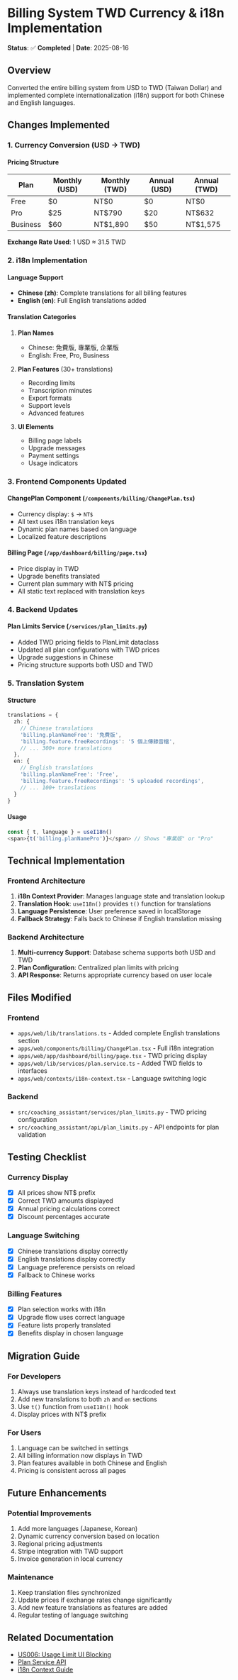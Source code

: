 # Billing System TWD Currency & i18n Implementation

**Status**: ✅ **Completed** | **Date**: 2025-08-16

## Overview
Converted the entire billing system from USD to TWD (Taiwan Dollar) and implemented complete internationalization (i18n) support for both Chinese and English languages.

## Changes Implemented

### 1. Currency Conversion (USD → TWD)

#### Pricing Structure
| Plan | Monthly (USD) | Monthly (TWD) | Annual (USD) | Annual (TWD) |
|------|---------------|---------------|--------------|--------------|
| Free | $0 | NT$0 | $0 | NT$0 |
| Pro | $25 | NT$790 | $20 | NT$632 |
| Business | $60 | NT$1,890 | $50 | NT$1,575 |

**Exchange Rate Used**: 1 USD ≈ 31.5 TWD

### 2. i18n Implementation

#### Language Support
- **Chinese (zh)**: Complete translations for all billing features
- **English (en)**: Full English translations added

#### Translation Categories
1. **Plan Names**
   - Chinese: 免費版, 專業版, 企業版
   - English: Free, Pro, Business

2. **Plan Features** (30+ translations)
   - Recording limits
   - Transcription minutes
   - Export formats
   - Support levels
   - Advanced features

3. **UI Elements**
   - Billing page labels
   - Upgrade messages
   - Payment settings
   - Usage indicators

### 3. Frontend Components Updated

#### ChangePlan Component (`/components/billing/ChangePlan.tsx`)
- Currency display: `$` → `NT$`
- All text uses i18n translation keys
- Dynamic plan names based on language
- Localized feature descriptions

#### Billing Page (`/app/dashboard/billing/page.tsx`)
- Price display in TWD
- Upgrade benefits translated
- Current plan summary with NT$ pricing
- All static text replaced with translation keys

### 4. Backend Updates

#### Plan Limits Service (`/services/plan_limits.py`)
- Added TWD pricing fields to PlanLimit dataclass
- Updated all plan configurations with TWD prices
- Upgrade suggestions in Chinese
- Pricing structure supports both USD and TWD

### 5. Translation System

#### Structure
```typescript
translations = {
  zh: {
    // Chinese translations
    'billing.planNameFree': '免費版',
    'billing.feature.freeRecordings': '5 個上傳錄音檔',
    // ... 300+ more translations
  },
  en: {
    // English translations
    'billing.planNameFree': 'Free',
    'billing.feature.freeRecordings': '5 uploaded recordings',
    // ... 100+ translations
  }
}
```

#### Usage
```typescript
const { t, language } = useI18n()
<span>{t('billing.planNamePro')}</span> // Shows "專業版" or "Pro"
```

## Technical Implementation

### Frontend Architecture
1. **i18n Context Provider**: Manages language state and translation lookup
2. **Translation Hook**: `useI18n()` provides `t()` function for translations
3. **Language Persistence**: User preference saved in localStorage
4. **Fallback Strategy**: Falls back to Chinese if English translation missing

### Backend Architecture
1. **Multi-currency Support**: Database schema supports both USD and TWD
2. **Plan Configuration**: Centralized plan limits with pricing
3. **API Response**: Returns appropriate currency based on user locale

## Files Modified

### Frontend
- `apps/web/lib/translations.ts` - Added complete English translations section
- `apps/web/components/billing/ChangePlan.tsx` - Full i18n integration
- `apps/web/app/dashboard/billing/page.tsx` - TWD pricing display
- `apps/web/lib/services/plan.service.ts` - Added TWD fields to interfaces
- `apps/web/contexts/i18n-context.tsx` - Language switching logic

### Backend
- `src/coaching_assistant/services/plan_limits.py` - TWD pricing configuration
- `src/coaching_assistant/api/plan_limits.py` - API endpoints for plan validation

## Testing Checklist

### Currency Display
- [x] All prices show NT$ prefix
- [x] Correct TWD amounts displayed
- [x] Annual pricing calculations correct
- [x] Discount percentages accurate

### Language Switching
- [x] Chinese translations display correctly
- [x] English translations display correctly
- [x] Language preference persists on reload
- [x] Fallback to Chinese works

### Billing Features
- [x] Plan selection works with i18n
- [x] Upgrade flow uses correct language
- [x] Feature lists properly translated
- [x] Benefits display in chosen language

## Migration Guide

### For Developers
1. Always use translation keys instead of hardcoded text
2. Add new translations to both `zh` and `en` sections
3. Use `t()` function from `useI18n()` hook
4. Display prices with NT$ prefix

### For Users
1. Language can be switched in settings
2. All billing information now displays in TWD
3. Plan features available in both Chinese and English
4. Pricing is consistent across all pages

## Future Enhancements

### Potential Improvements
1. Add more languages (Japanese, Korean)
2. Dynamic currency conversion based on location
3. Regional pricing adjustments
4. Stripe integration with TWD support
5. Invoice generation in local currency

### Maintenance
1. Keep translation files synchronized
2. Update prices if exchange rates change significantly
3. Add new feature translations as features are added
4. Regular testing of language switching

## Related Documentation
- [US006: Usage Limit UI Blocking](./plan_limitation/US006-usage-limit-ui-blocking.md)
- [Plan Service API](../api/plan-service.md)
- [i18n Context Guide](../frontend/i18n-guide.md)